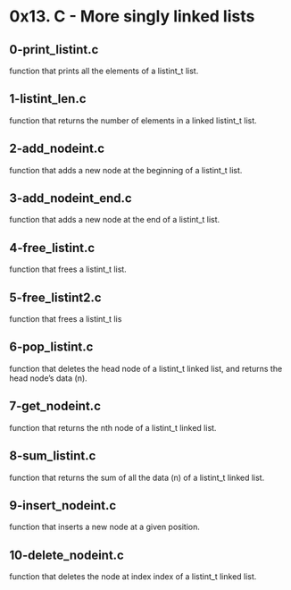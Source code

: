 # 0x13. C - More singly linked lists

## 0-print_listint.c
function that prints all the elements of a listint_t list.

## 1-listint_len.c
function that returns the number of elements in a linked listint_t list.

## 2-add_nodeint.c
function that adds a new node at the beginning of a listint_t list.

## 3-add_nodeint_end.c
function that adds a new node at the end of a listint_t list.

## 4-free_listint.c
function that frees a listint_t list.

## 5-free_listint2.c
function that frees a listint_t lis

## 6-pop_listint.c
function that deletes the head node of a listint_t linked list, and returns the head node’s data (n).

## 7-get_nodeint.c
function that returns the nth node of a listint_t linked list.

## 8-sum_listint.c
function that returns the sum of all the data (n) of a listint_t linked list.

## 9-insert_nodeint.c
function that inserts a new node at a given position.

## 10-delete_nodeint.c
function that deletes the node at index index of a listint_t linked list.

